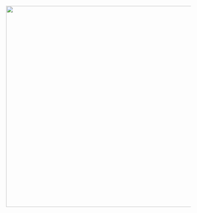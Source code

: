 <p align="center">
  <img width="700" height="550" src="https://user-images.githubusercontent.com/98710900/203856657-987c637b-72c4-4044-a3a8-2e449d353800.png">
</p>

